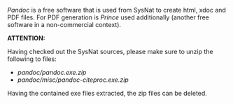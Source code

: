 *Pandoc* is a free software that is used from SysNat to create html, xdoc and PDF files.
For PDF generation is *Prince* used additionally (another free software in a non-commercial context).

**ATTENTION:**

Having checked out the SysNat sources, please make sure to unzip the following to files:
- *pandoc/pandoc.exe.zip*
- *pandoc/misc/pandoc-citeproc.exe.zip*

Having the contained exe files extracted, the zip files can be deleted.